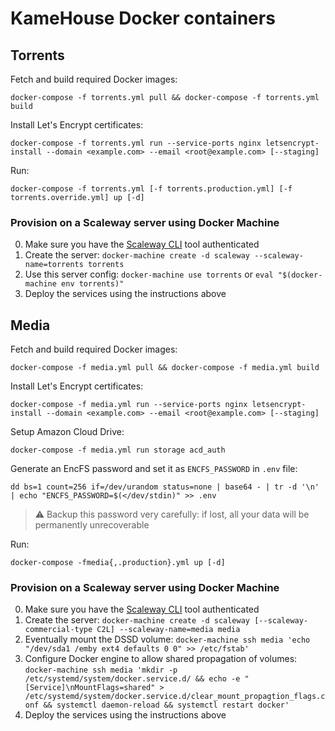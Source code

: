 # KameHouse Docker containers

## Torrents

Fetch and build required Docker images:
```
docker-compose -f torrents.yml pull && docker-compose -f torrents.yml build
```

Install Let's Encrypt certificates:
```
docker-compose -f torrents.yml run --service-ports nginx letsencrypt-install --domain <example.com> --email <root@example.com> [--staging]
```

Run:
```
docker-compose -f torrents.yml [-f torrents.production.yml] [-f torrents.override.yml] up [-d]
```

### Provision on a Scaleway server using Docker Machine

0. Make sure you have the [Scaleway CLI](https://github.com/scaleway/scaleway-cli) tool authenticated
1. Create the server: `docker-machine create -d scaleway --scaleway-name=torrents torrents`
2. Use this server config: `docker-machine use torrents` or `eval "$(docker-machine env torrents)"`
3. Deploy the services using the instructions above


## Media

Fetch and build required Docker images:
```
docker-compose -f media.yml pull && docker-compose -f media.yml build
```

Install Let's Encrypt certificates:
```
docker-compose -f media.yml run --service-ports nginx letsencrypt-install --domain <example.com> --email <root@example.com> [--staging]
```

Setup Amazon Cloud Drive:
```
docker-compose -f media.yml run storage acd_auth
```

Generate an EncFS password and set it as `ENCFS_PASSWORD` in `.env` file:
```
dd bs=1 count=256 if=/dev/urandom status=none | base64 - | tr -d '\n' | echo "ENCFS_PASSWORD=$(</dev/stdin)" >> .env
```

> :warning: Backup this password very carefully: if lost, all your data will be permanently unrecoverable

Run:
```
docker-compose -fmedia{,.production}.yml up [-d]
```

### Provision on a Scaleway server using Docker Machine

0. Make sure you have the [Scaleway CLI](https://github.com/scaleway/scaleway-cli) tool authenticated
1. Create the server: `docker-machine create -d scaleway [--scaleway-commercial-type C2L] --scaleway-name=media media`
2. Eventually mount the DSSD volume: `docker-machine ssh media 'echo "/dev/sda1 /emby ext4 defaults 0 0" >> /etc/fstab'`
3. Configure Docker engine to allow shared propagation of volumes: `docker-machine ssh media 'mkdir -p /etc/systemd/system/docker.service.d/ && echo -e "[Service]\nMountFlags=shared" > /etc/systemd/system/docker.service.d/clear_mount_propagtion_flags.conf && systemctl daemon-reload && systemctl restart docker'`
4. Deploy the services using the instructions above
